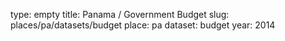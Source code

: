 type: empty
title: Panama / Government Budget
slug: places/pa/datasets/budget
place: pa
dataset: budget
year: 2014

